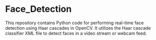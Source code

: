 # Face_Detection
This repository contains Python code for performing real-time face detection using Haar cascades in OpenCV.  It utilizes the Haar cascade classifier XML file to detect faces in a video stream or webcam feed. 
